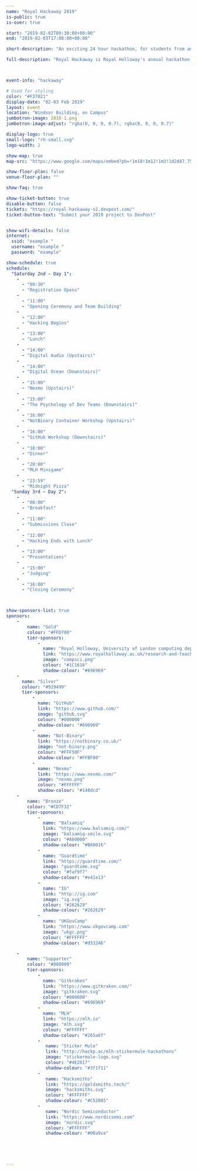 ```yaml
---
name: "Royal Hackaway 2019"
is-public: true
is-over: true

start: "2019-02-02T09:30:00+00:00"
end: "2019-02-03T17:00:00+00:00"

short-description: "An exciting 24 hour hackathon, for students from any university."

full-description: "Royal Hackaway is Royal Holloway's annual hackathon. <br>Open to university students from the UK and around the world, in this 24 hour hackathon you'll work as a group to build a project. You'll pick up new skills, try out new tech, and meet new people. This is our second time running this event, and we're excited to create a more inclusive and rewarding event for all. "



event-info: "hackaway"

# Used for styling
color: "#F37021"
display-date: "02-03 Feb 2019"
layout: event
location: "Windsor Building, on Campus"
jumbotron-image: 2018-1.png
jumbotron-image-adjust: "rgba(0, 0, 0, 0.7), rgba(0, 0, 0, 0.7)"

display-logo: true
small-logo: "rh-small.svg"
logo-width: 2

show-map: true
map-src: "https://www.google.com/maps/embed?pb=!1m18!1m12!1m3!1d2487.759701888386!2d-0.5680310838687079!3d51.42584067962183!2m3!1f0!2f0!3f0!3m2!1i1024!2i768!4f13.1!3m3!1m2!1s0x487679fe3dce3113%3A0x47f0f448b19730a3!2sWindsor+Building!5e0!3m2!1sen!2suk!4v1546448505106"

show-floor-plan: false
venue-floor-plan: ""

show-faq: true

show-ticket-button: true
disable-button: false
tickets: "https://royal-hackaway-v2.devpost.com/"
ticket-button-text: "Submit your 2019 project to DevPost"


show-wifi-details: false
internet:
  ssid: "example "
  username: "example "
  password: "example"

show-schedule: true
schedule:
  "Saturday 2nd — Day 1":
    -
      - "09:30"
      - "Registration Opens"
    -
      - "11:00"
      - "Opening Ceremony and Team Building"
    -
      - "12:00"
      - "Hacking Begins"
    -
      - "13:00"
      - "Lunch"
    -
      - "14:00"
      - "Digital Audio (Upstairs)"
    -
      - "14:00"
      - "Digital Ocean (Downstairs)"
    -
      - "15:00"
      - "Nexmo (Upstairs)"
    -
      - "15:00"
      - "The Psychology of Dev Teams (Downstairs)"
    -
      - "16:00"
      - "NotBinary Container Workshop (Upstairs)"
    -
      - "16:00"
      - "GitHub Workshop (Downstairs)"
    -
      - "18:00"
      - "Dinner"
    -
      - "20:00"
      - "MLH Minigame"
    -
      - "23:59"
      - "Midnight Pizza"
  "Sunday 3rd — Day 2":
    -
      - "08:00"
      - "Breakfast"
    -
      - "11:00"
      - "Submissions Close"
    -
      - "12:00"
      - "Hacking Ends with Lunch"
    -
      - "13:00"
      - "Presentations"
    -
      - "15:00"
      - "Judging"
    -
      - "16:00"
      - "Closing Ceremony"



show-sponsors-list: true
sponsors:
    -
        name: "Gold"
        colour: "#FFD700"
        tier-sponsors:
            -
              name: "Royal Holloway, University of London computing department"
              link: "https://www.royalholloway.ac.uk/research-and-teaching/departments-and-schools/computer-science/"
              image: "compsci.png"
              colour: "#1C1616"
              shadow-colour: "#696969"
    -
      name: "Silver"
      colour: "#919499"
      tier-sponsors:
          -
            name: "GitHub"
            link: "https://www.github.com/"
            image: "github.svg"
            colour: "#000000"
            shadow-colour: "#696969"
          -
            name: "Not-Binary"
            link: "https://notbinary.co.uk/"
            image: "not-binary.png"
            colour: "#FFF50F"
            shadow-colour: "#FFBF00"
          -
            name: "Nexmo"
            link: "https://www.nexmo.com/"
            image: "nexmo.png"
            colour: "#FFFFFF"
            shadow-colour: "#148dcd"
    -
        name: "Bronze"
        colour: "#CD7F32"
        tier-sponsors:
            -
              name: "Balsamiq"
              link: "https://www.balsamiq.com/"
              image: "balsamiq-smile.svg"
              colour: "#A60000"
              shadow-colour: "#B60016"
            -
              name: "Guardtime"
              link: "https://guardtime.com/"
              image: "guardtime.svg"
              colour: "#faf9f7"
              shadow-colour: "#e41e13" 
            -
              name: "IG"
              link: "http://ig.com"
              image: "ig.svg"
              colour: "#262629"
              shadow-colour: "#262629"
            -
              name: "UKGovCamp"
              link: "https://www.ukgovcamp.com"
              image: "ukgc.png"
              colour: "#FFFFFF"
              shadow-colour: "#d53246"

    -
        name: "Supporter"
        colour: "#000000"
        tier-sponsors:
            -
              name: "Gitkraken"
              link: "https://www.gitkraken.com/"
              image: "gitkraken.svg"
              colour: "#000000"
              shadow-colour: "#696969"
            -
              name: "MLH"
              link: "https://mlh.io"
              image: "mlh.svg"
              colour: "#FFFFFF"
              shadow-colour: "#265a8f"
            -
               name: "Sticker Mule"
               link: "http://hackp.ac/mlh-stickermule-hackathons"
               image: "stickermule-logo.svg"
               colour: "#4E2817"
               shadow-colour: "#3f1f11"
            -
               name: "Hacksmiths"
               link: "https://goldsmiths.tech/"
               image: "hacksmiths.svg"
               colour: "#FFFFFF"
               shadow-colour: "#C52085"
            -
               name: "Nordic Semiconductor"
               link: "https://www.nordicsemi.com"
               image: "nordic.svg"
               colour: "#FFFFFF"
               shadow-colour: "#00a9ce"





---
```


